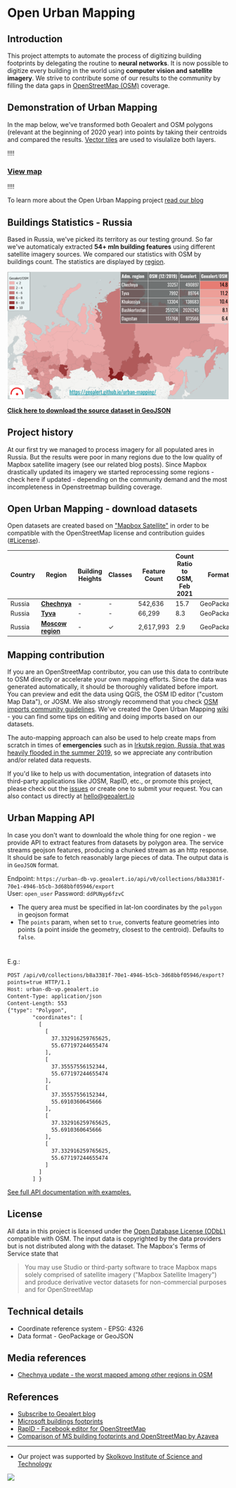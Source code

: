# Open Urban Mapping

Introduction
------------
This project attempts to automate the process of digitizing building footprints by delegating the routine to **neural networks**. It is now possible to digitize every building in the world using **computer vision and satellite imagery**. We strive to contribute some of our results to the community by filling the data gaps in [OpenStreetMap (OSM)](https://www.openstreetmap.org) coverage.      

## Demonstration of Urban Mapping

In the map below, we've transformed both Geoalert and OSM polygons (relevant at the beginning of 2020 year) into points by taking their centroids and compared the results. [Vector tiles](https://en.wikipedia.org/wiki/Vector_tiles) are used to visulalize both layers.

!!!!
### [View map](https://geoalert.github.io/urban-mapping/) 
!!!!

To learn more about the Open Urban Mapping project [read our blog](https://medium.com/geoalert-platform-urban-monitoring/open-urban-mapping-russia-ca978dfb4636)


## Buildings Statistics - Russia

Based in Russia, we've picked its territory as our testing ground. So far we've automaticaly extracted **54+ mln building features** using different satellite imagery sources. We compared our statistics with OSM by buildings count. The statistics are displayed by [region](https://en.wikipedia.org/wiki/Federal_subjects_of_Russia).

![**Building count ratio Geoalert/OSM - Russia, by region**](src/images/comparison_OSM-Geoalert.png)

[**Click here to download the source dataset in GeoJSON**](https://github.com/Geoalert/urban-mapping/blob/master/russia_regions_stats.geojson)


## Project history

At our first try we managed to process imagery for all populated ares in Russia. But the results were poor in many regions due to the low quality of Mapbox satellite imagery (see our related blog posts). 
Since Mapbox drastically updated its imagery we started reprocessing some regions - check here if updated - depending on the community demand and the most incompleteness in Openstreetmap building coverage.


## Open Urban Mapping - download datasets

Open datasets are created based on ["Mapbox Satellite"](https://www.mapbox.com/maps/satellite) in order to be compatible with the OpenStreetMap license and contribution guides ([#License](#license)).

|Country|Region|Building Heights| Classes |Feature Count| Count Ratio to OSM, Feb 2021| Format | Size (unzipped) |
|-------------|------------|----------|----------|-----------|------------|------------|----------|
|Russia|[**Chechnya**](https://filebrowser.aeronetlab.space/s/CeT7WidzbIGqaFa/download)| - | - | 542,636| 15.7 | GeoPackage | 33.4MB |
|Russia|[**Tyva**](https://filebrowser.aeronetlab.space/s/AE2iIxGN8UoYfOU/download)| - | - | 66,299| 8.3 | GeoPackage | 5.4MB |
|Russia|[**Moscow region**](https://bit.ly/2T6R5P8)| - | ✓ | 2,617,993 | 2.9 | GeoPackage | 241MB |


## Mapping contribution

If you are an OpenStreetMap contributor, you can use this data to contribute to OSM directly or accelerate your own mapping efforts. Since the data was generated automatically, it should be thoroughly validated before import. You can preview and edit the data using QGIS, the OSM ID editor ("custom Map Data"), or JOSM. We also strongly recommend that you check [OSM imports community guidelines](https://wiki.openstreetmap.org/wiki/Import/Guidelines).
We've created the Open Urban Mapping [wiki](https://wiki.openstreetmap.org/wiki/Geoalert_Open_Urban_Mapping) - you can find some tips on editing and doing imports based on our datasets.

The auto-mapping approach can also be used to help create maps from scratch in times of **emergencies** such as in [Irkutsk region, Russia, that was heavily flooded in the summer 2019](https://geoalert.github.io/Irkutsk-flood/), so we appreciate any contribution and/or related data requests.

If you'd like to help us with documentation, integration of datasets into third-party applications like JOSM, RapID, etc., or promote this project, please check out the [issues](https://github.com/Geoalert/urban-mapping/issues) or create one to submit your request. You can also contact us directly at [hello@geoalert.io](mailto:hello@geoalert.io)


## Urban Mapping API

In case you don't want to downloald the whole thing for one region - we provide API to extract features from datasets by polygon area. 
The service streams geojson features, producing a chunked stream as an http response. It should be safe to fetch reasonably large pieces of data. The output data is in `GeoJSON` format.

Endpoint: `https://urban-db-vp.geoalert.io/api/v0/collections/b8a3381f-70e1-4946-b5cb-3d68bbf05946/export`  
User: `open_user`
Password: `ddPUNyp6fzvC`  


*  The query area must be specified in lat-lon coordinates by the `polygon` in geojson format  
*  The `points` param, when set to `true`, converts feature geometries into points (a point inside the geometry, closest to the centroid). Defaults to `false`.

#
E.g.:  

```http
POST /api/v0/collections/b8a3381f-70e1-4946-b5cb-3d68bbf05946/export?points=true HTTP/1.1
Host: urban-db-vp.geoalert.io
Content-Type: application/json
Content-Length: 553
{"type": "Polygon",
        "coordinates": [
          [
            [
              37.332916259765625,
              55.677197244655474
            ],
            [
              37.35557556152344,
              55.677197244655474
            ],
            [
              37.35557556152344,
              55.6910360645666
            ],
            [
              37.332916259765625,
              55.6910360645666
            ],
            [
              37.332916259765625,
              55.677197244655474
            ]
          ]
        ] }
``` 

[See full API documentation with examples.](https://documenter.getpostman.com/view/5400715/TzmBEZwG#7efdc10c-827e-47c8-b9ea-382933a67364)


## License
All data in this project is licensed under the [Open Database License (ODbL)](https://opendatacommons.org/licenses/odbl/) compatible with OSM.
The input data is copyrighted by the data providers but is not distributed along with the dataset. The Mapbox's Terms of Service state that
>You may use Studio or third-party software to trace Mapbox maps solely comprised of satellite imagery ("Mapbox Satellite Imagery") and produce derivative vector datasets for non-commercial purposes and for OpenStreetMap

## Technical details
* Coordinate reference system - EPSG: 4326
* Data format - GeoPackage or GeoJSON

## Media references
* [Chechnya update - the worst mapped among other regions in OSM](https://geoalert.medium.com/open-urban-mapping-update-chechnya-and-tyva-40798c127265)

## References
* [Subscribe to Geoalert blog](https://medium.com/@geoalert)
* [Microsoft buildings footprints](https://github.com/microsoft/USBuildingFootprints)
* [RapID - Facebook editor for OpenStreetMap](https://github.com/facebookincubator/RapiD)
* [Comparison of MS building footprints and OpenStreetMap by Azavea](https://demos.azavea.com/building-footprint-comparison/)
---------------------------
* Our project was supported by [Skolkovo Institute of Science and Technology](https://www.skoltech.ru/en)

<image src="https://cdn.skoltech.ru/img/logo.png" width="190">
